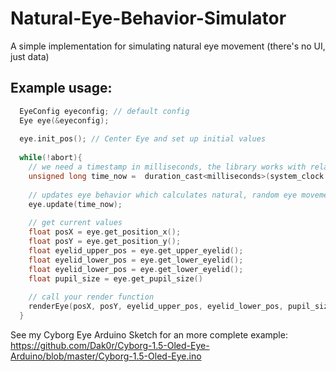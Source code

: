 # Natural-Eye-Behavior-Simulator
A simple implementation for simulating natural eye movement (there's no UI, just data)


## Example usage:

```C
  EyeConfig eyeconfig; // default config
  Eye eye(&eyeconfig);
  
  eye.init_pos(); // Center Eye and set up initial values
  
  while(!abort){
    // we need a timestamp in milliseconds, the library works with relative values, so it's not important if it's realtime or time since application start etc.
    unsigned long time_now =  duration_cast<milliseconds>(system_clock::now().time_since_epoch()).count();
    
    // updates eye behavior which calculates natural, random eye movements
    eye.update(time_now); 
    
    // get current values
    float posX = eye.get_position_x();
    float posY = eye.get_position_y();
    float eyelid_upper_pos = eye.get_upper_eyelid();
    float eyelid_lower_pos = eye.get_lower_eyelid();
    float eyelid_lower_pos = eye.get_lower_eyelid();
    float pupil_size = eye.get_pupil_size()
    
    // call your render function
    renderEye(posX, posY, eyelid_upper_pos, eyelid_lower_pos, pupil_size);
  }
```

See my Cyborg Eye Arduino Sketch for an more complete example: https://github.com/Dak0r/Cyborg-1.5-Oled-Eye-Arduino/blob/master/Cyborg-1.5-Oled-Eye.ino
